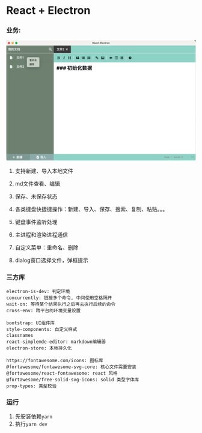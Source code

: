 # React + Electron

### 业务:
![1](./images/2.png)



1. 支持新建、导入本地文件

2. md文件查看、编辑

3. 保存、未保存状态

4. 各类键盘快捷键操作：新建、导入、保存、搜索、复制、粘贴。。。

5. 键盘事件监听处理

6. 主进程和渲染进程通信

7. 自定义菜单：重命名、删除

8. dialog窗口选择文件，弹框提示

   

### 三方库
```
electron-is-dev: 判定环境
concurrently: 链接多个命令, 中间使用空格隔开
wait-on: 等待某个结果执行之后再去执行后续的命令
cross-env: 跨平台的环境变量设置

bootstrap: UI组件库
style-components: 自定义样式
classnames
react-simplemde-editor: markdown编辑器
electron-store: 本地持久化

https://fontawesome.com/icons: 图标库
@fortawesome/fontawesome-svg-core: 核心文件需要安装
@fortawesome/react-fontawesome: react 风格
@fortawesome/free-solid-svg-icons: solid 类型字体库
prop-types: 类型校验
```



### 运行

1. 先安装依赖`yarn `
2. 执行`yarn dev`
